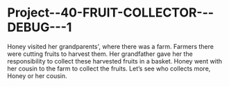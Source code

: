 # Project--40-FRUIT-COLLECTOR---DEBUG---1
Honey visited her grandparents', where there was a farm. Farmers there were cutting fruits to harvest them. Her grandfather gave her the responsibility to collect these harvested fruits in a basket. Honey went with her cousin to the farm to collect the fruits.  Let’s see who collects more, Honey or her cousin.
